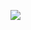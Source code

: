 <a href="https://mega.nz/file/mXpliCqQ#uiFMGsp0Qp8UENb8MRz7aM2GBzuVoakgygxXRzmbpB0" align="center"><img src="https://i.postimg.cc/kMQkNnb9/Fr.png" /></a>
